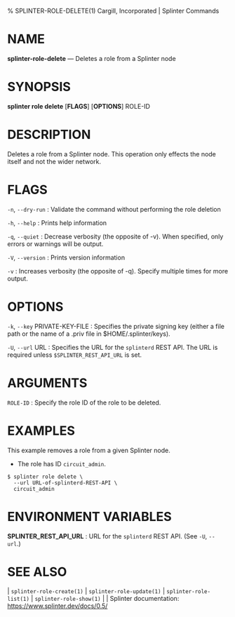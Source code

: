 % SPLINTER-ROLE-DELETE(1) Cargill, Incorporated | Splinter Commands
<!--
  Copyright 2018-2021 Cargill Incorporated
  Licensed under Creative Commons Attribution 4.0 International License
  https://creativecommons.org/licenses/by/4.0/
-->

NAME
====

**splinter-role-delete** — Deletes a role from a Splinter node

SYNOPSIS
========
**splinter role delete** \[**FLAGS**\] \[**OPTIONS**\] ROLE-ID

DESCRIPTION
===========
Deletes a role from a Splinter node.  This operation only effects the node
itself and not the wider network.

FLAGS
=====
`-n`, `--dry-run`
: Validate the command without performing the role deletion

`-h`, `--help`
: Prints help information

`-q`, `--quiet`
: Decrease verbosity (the opposite of -v). When specified, only errors or
  warnings will be output.

`-V`, `--version`
: Prints version information

`-v`
: Increases verbosity (the opposite of -q). Specify multiple times for more
  output.

OPTIONS
=======
`-k`, `--key` PRIVATE-KEY-FILE
: Specifies the private signing key (either a file path or the name of a
  .priv file in $HOME/.splinter/keys).

`-U`, `--url` URL
: Specifies the URL for the `splinterd` REST API. The URL is required unless
  `$SPLINTER_REST_API_URL` is set.


ARGUMENTS
=========
`ROLE-ID`
: Specify the role ID of the role to be deleted.

EXAMPLES
========
This example removes a role from a given Splinter node.

* The role has ID `circuit_admin`.

```
$ splinter role delete \
  --url URL-of-splinterd-REST-API \
  circuit_admin
```

ENVIRONMENT VARIABLES
=====================
**SPLINTER_REST_API_URL**
: URL for the `splinterd` REST API. (See `-U`, `--url`.)

SEE ALSO
========
| `splinter-role-create(1)`
| `splinter-role-update(1)`
| `splinter-role-list(1)`
| `splinter-role-show(1)`
|
| Splinter documentation: https://www.splinter.dev/docs/0.5/
